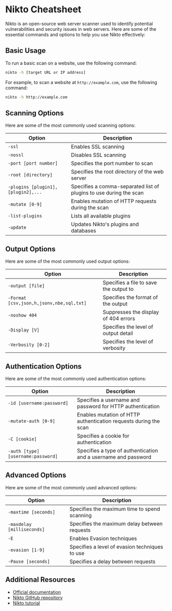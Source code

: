 # Nikto Cheatsheet

Nikto is an open-source web server scanner used to identify potential vulnerabilities and security issues in web servers. Here are some of the essential commands and options to help you use Nikto effectively:

## Basic Usage

To run a basic scan on a website, use the following command:

```bash
nikto -h [target URL or IP address]
```

For example, to scan a website at `http://example.com`, use the following command:

```bash
nikto -h http://example.com
```

## Scanning Options

Here are some of the most commonly used scanning options:

| Option                             | Description                                                        |
| ---------------------------------- | ------------------------------------------------------------------ |
| `-ssl`                             | Enables SSL scanning                                               |
| `-nossl`                           | Disables SSL scanning                                              |
| `-port [port number]`              | Specifies the port number to scan                                  |
| `-root [directory]`                | Specifies the root directory of the web server                     |
| `-plugins [plugin1],[plugin2],...` | Specifies a comma-separated list of plugins to use during the scan |
| `-mutate [0-9]`                    | Enables mutation of HTTP requests during the scan                  |
| `-list-plugins`                    | Lists all available plugins                                        |
| `-update`                          | Updates Nikto's plugins and databases                              |

## Output Options

Here are some of the most commonly used output options:

| Option                                   | Description                            |
| ---------------------------------------- | -------------------------------------- |
| `-output [file]`                         | Specifies a file to save the output to |
| `-Format [csv,json,h,jsonv,nbe,sql,txt]` | Specifies the format of the output     |
| `-noshow 404`                            | Suppresses the display of 404 errors   |
| `-Display [V]`                           | Specifies the level of output detail   |
| `-Verbosity [0-2]`                       | Specifies the level of verbosity       |

## Authentication Options

Here are some of the most commonly used authentication options:

| Option                             | Description                                                      |
| ---------------------------------- | ---------------------------------------------------------------- |
| `-id [username:password]`          | Specifies a username and password for HTTP authentication        |
| `-mutate-auth [0-9]`               | Enables mutation of HTTP authentication requests during the scan |
| `-C [cookie]`                      | Specifies a cookie for authentication                            |
| `-auth [type] [username:password]` | Specifies a type of authentication and a username and password   |

## Advanced Options

Here are some of the most commonly used advanced options:

| Option                     | Description                                    |
| -------------------------- | ---------------------------------------------- |
| `-maxtime [seconds]`       | Specifies the maximum time to spend scanning   |
| `-maxdelay [milliseconds]` | Specifies the maximum delay between requests   |
| `-E`                       | Enables Evasion techniques                     |
| `-evasion [1-9]`           | Specifies a level of evasion techniques to use |
| `-Pause [seconds]`         | Specifies a delay between requests             |

## Additional Resources

- [Official documentation](https://cirt.net/Nikto2)
- [Nikto GitHub repository](https://github.com/sullo/nikto)
- [Nikto tutorial](https://www.hackingarticles.in/comprehensive-guide-to-nikto-web-vulnerability-scanner/)
